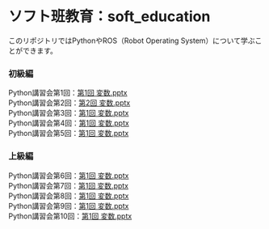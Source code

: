# ソフト班教育：soft_education
このリポジトリではPythonやROS（Robot Operating System）について学ぶことができます。  
### 初級編
Python講習会第1回：[第1回 変数.pptx](https://github.com/KIT-Happy-Robot/soft_education/files/10465673/1.pptx)  
Python講習会第2回：[第2回 変数.pptx](https://github.com/KIT-Happy-Robot/soft_education/files/10465729/2.pptx)  
Python講習会第3回：[第1回 変数.pptx](https://github.com/KIT-Happy-Robot/soft_education/files/10465673/第1回_変数.pptx)  
Python講習会第4回：[第1回 変数.pptx](https://github.com/KIT-Happy-Robot/soft_education/files/10465673/第1回_変数.pptx)  
Python講習会第5回：[第1回 変数.pptx](https://github.com/KIT-Happy-Robot/soft_education/files/10465673/第1回_変数.pptx)  

### 上級編  
Python講習会第6回：[第1回 変数.pptx](https://github.com/KIT-Happy-Robot/soft_education/files/10465673/第1回_変数.pptx)  
Python講習会第7回：[第1回 変数.pptx](https://github.com/KIT-Happy-Robot/soft_education/files/10465673/第1回_変数.pptx)  
Python講習会第8回：[第1回 変数.pptx](https://github.com/KIT-Happy-Robot/soft_education/files/10465673/第1回_変数.pptx)  
Python講習会第9回：[第1回 変数.pptx](https://github.com/KIT-Happy-Robot/soft_education/files/10465673/第1回_変数.pptx)  
Python講習会第10回：[第1回 変数.pptx](https://github.com/KIT-Happy-Robot/soft_education/files/10465673/第1回_変数.pptx)  
